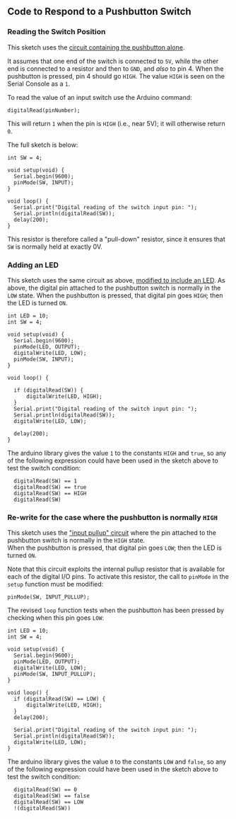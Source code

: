 ## Code to Respond to a Pushbutton Switch ##

### Reading the Switch Position ###

This sketch uses the [circuit containing the pushbutton alone](circuit.html#pushbutton).

It assumes that one end of the switch is connected to `5V`, while the other
end is connected to a resistor and then to `GND`, and *also* to pin 4.
When the pushbutton is pressed, pin 4 should go `HIGH`.  The value `HIGH`
is seen on the Serial Console as a `1`.

To read the value of an input switch use the Arduino command:

    digitalRead(pinNumber);

This will return `1` when the pin is `HIGH` (i.e., near 5V); it will
otherwise return `0`.

The full sketch is below:

    int SW = 4;
    
    void setup(void) {
      Serial.begin(9600);
      pinMode(SW, INPUT);
    }
    
    void loop() {
      Serial.print("Digital reading of the switch input pin: ");
      Serial.println(digitalRead(SW));
      delay(200);   
    }

This resistor is therefore called a "pull-down" resistor, since it ensures 
that `SW` is normally held at exactly 0V.

### Adding an LED ###

This sketch uses the same circuit as above, [modified to include an
LED](circuit.html#pullodwn).  As above, the digital pin attached to
the pushbutton switch is normally in the `LOW` state.  When the pushbutton
is pressed, that digital pin goes `HIGH`; then the LED is turned `ON`.

    int LED = 10;
    int SW = 4;
    
    void setup(void) {
      Serial.begin(9600);
      pinMode(LED, OUTPUT);
      digitalWrite(LED, LOW);
      pinMode(SW, INPUT);
    }
    
    void loop() {
      
      if (digitalRead(SW)) {
          digitalWrite(LED, HIGH);
      }
      Serial.print("Digital reading of the switch input pin: ");
      Serial.println(digitalRead(SW));
      digitalWrite(LED, LOW);

      delay(200);
    }
    
The arduino library gives the value `1` to the constants `HIGH` and 
`true`, so any of the following expression could have been used in
the sketch above to test the switch condition:

      digitalRead(SW) == 1
      digitalRead(SW) == true
      digitalRead(SW) == HIGH
      digitalRead(SW)

### Re-write for the case where the pushbutton is normally `HIGH` ###

This sketch uses the ["input pullup" circuit](circuit.html#pullup) where the 
pin attached to the pushbutton switch is normally in the `HIGH` state.  
When the pushbutton is pressed, that digital pin goes `LOW`; then the LED 
is turned `ON`.

Note that this circuit exploits the internal pullup resistor that
is available for each of the digital I/O pins.  To activate this resistor,
the call to `pinMode` in the `setup` function must be modified:

    pinMode(SW, INPUT_PULLUP);

The revised `loop` function tests when the pushbutton has been
pressed by checking when this pin goes `LOW`:

    int LED = 10;
    int SW = 4;
    
    void setup(void) {
      Serial.begin(9600);
      pinMode(LED, OUTPUT);
      digitalWrite(LED, LOW);
      pinMode(SW, INPUT_PULLUP);
    }
    
    void loop() {
      if (digitalRead(SW) == LOW) {
          digitalWrite(LED, HIGH);
      }
      delay(200);
      
      Serial.print("Digital reading of the switch input pin: ");
      Serial.println(digitalRead(SW));
      digitalWrite(LED, LOW);
    }

The arduino library gives the value `0` to the constants `LOW` and 
`false`, so any of the following expression could have been used in
the sketch above to test the switch condition:

      digitalRead(SW) == 0
      digitalRead(SW) == false
      digitalRead(SW) == LOW
      !(digitalRead(SW))

